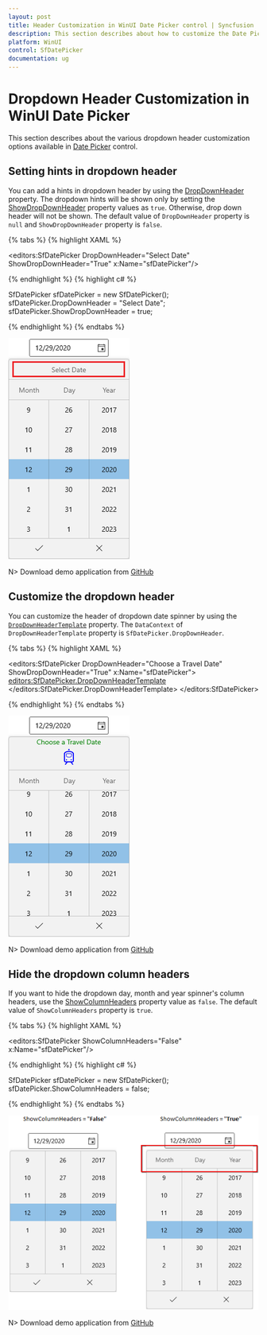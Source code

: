 ```yaml
---
layout: post
title: Header Customization in WinUI Date Picker control | Syncfusion
description: This section describes about how to customize the Date Picker (SfDatePicker) control dropdown header into WinUI application and its basic features.
platform: WinUI
control: SfDatePicker
documentation: ug
---
```


# Dropdown Header Customization in WinUI Date Picker

This section describes about the various dropdown header customization options available in [Date Picker](https://help.syncfusion.com/cr/winui/Syncfusion.UI.Xaml.Editors.SfDatePicker.html) control.

## Setting hints in dropdown header

You can add a hints in dropdown header by using the [DropDownHeader](https://help.syncfusion.com/cr/winui/Syncfusion.UI.Xaml.Editors.SfDatePicker.html#Syncfusion_UI_Xaml_Editors_SfDatePicker_DropDownHeader) property. The dropdown hints will be shown only by setting the [ShowDropDownHeader](https://help.syncfusion.com/cr/winui/Syncfusion.UI.Xaml.Editors.SfDatePicker.html#Syncfusion_UI_Xaml_Editors_SfDatePicker_ShowDropDownHeader) property values as `true`. Otherwise, drop down header will not be shown. The default value of `DropDownHeader` property is `null` and `ShowDropDownHeader` property is `false`.

{% tabs %}
{% highlight XAML %}

<editors:SfDatePicker DropDownHeader="Select Date" 
                      ShowDropDownHeader="True"
                      x:Name="sfDatePicker"/>

{% endhighlight %}
{% highlight c# %}

SfDatePicker sfDatePicker = new SfDatePicker();
sfDatePicker.DropDownHeader = "Select Date";
sfDatePicker.ShowDropDownHeader = true;

{% endhighlight %}
{% endtabs %}

![Date Picker displays the drop down date spinner header](Dropdown-Date-Spinner_images/DropDownHeader.png)

N> Download demo application from [GitHub](https://github.com/SyncfusionExamples/syncfusion-winui-tools-datepicker-examples/blob/main/Samples/ViewAndItemCustomization)

## Customize the dropdown header

You can customize the header of dropdown date spinner by using the [`DropDownHeaderTemplate`](https://help.syncfusion.com/cr/winui/Syncfusion.UI.Xaml.Editors.SfDatePicker.html#Syncfusion_UI_Xaml_Editors_SfDatePicker_DropDownHeaderTemplate) property. The `DataContext` of `DropDownHeaderTemplate` property is `SfDatePicker.DropDownHeader`.

{% tabs %}
{% highlight XAML %}

<editors:SfDatePicker DropDownHeader="Choose a Travel Date" 
                      ShowDropDownHeader="True" 
                      x:Name="sfDatePicker">
    <editors:SfDatePicker.DropDownHeaderTemplate>
        <DataTemplate>
            <StackPanel>
                <TextBlock
                    HorizontalAlignment="Center"
                    VerticalAlignment="Center"
                    Foreground="Green"
                    Text="{Binding}" />
                <Path
                    Width="32"
                    Height="32"
                    Margin="5,5,5,10"
                    HorizontalAlignment="Center"
                    VerticalAlignment="Bottom"
                    Fill="Blue"
                    Data="M5.0499409,20.854989C5.6799391,20.854989 6.1909379,21.365994 6.1909379,21.995999 6.1909379,22.626004 5.6799391,23.137007 5.0499409,23.137007 4.4199427,23.137007 3.9099439,22.626004 3.9099437,21.995999 3.9099439,21.365994 4.4199427,20.854989 5.0499409,20.854989z M14.596949,20.759993C15.226947,20.759993 15.737946,21.270998 15.737946,21.901003 15.737946,22.531008 15.226947,23.042012 14.596949,23.042012 13.966951,23.042012 13.456952,22.531008 13.456952,21.901003 13.456952,21.270998 13.966951,20.759993 14.596949,20.759993z M5.4789585,10.087996C5.2049588,10.087996,4.9809588,10.311996,4.9809588,10.585996L4.9809588,12.577998C4.9809588,14.500999,6.5449585,16.065,8.4669574,16.065L11.455957,16.065C13.377957,16.065,14.941956,14.500999,14.941956,12.577998L14.941956,10.585996C14.941956,10.311996,14.718956,10.087996,14.443957,10.087996z M5.4789585,9.0919948L14.443957,9.0919948C15.267956,9.0919948,15.937956,9.7619953,15.937956,10.585996L15.937956,12.577998C15.937956,15.05,13.927957,17.061,11.455957,17.061L8.4669574,17.061C5.9959587,17.061,3.984959,15.05,3.9849592,12.577998L3.9849592,10.585996C3.984959,9.7619953,4.6549586,9.0919948,5.4789585,9.0919948z M10.605848,6.2067145C10.182643,6.2076663,9.9221548,6.2276208,9.9099678,6.2286375L9.8250068,6.2326353C3.4400006,6.2326355,2.1699818,8.8086996,1.9920029,9.2787094L1.9920029,23.634949C1.9920033,24.403944,2.6179796,25.030968,3.3879987,25.030968L16.945976,25.030968C17.489004,25.030968,17.929983,24.588944,17.929983,24.044928L17.931997,9.3637023C16.43066,6.4917114,12.266111,6.202981,10.605848,6.2067145z M10.652609,4.2130087C12.769905,4.2105492,17.93724,4.6332789,19.83196,8.7126899L19.924001,8.9116983 19.922963,24.044928C19.922963,25.686985,18.586965,27.023009,16.945976,27.023009L15.744038,27.023009 18.39861,30.386019C18.739616,30.818005 18.665614,31.444987 18.234607,31.785977 18.051605,31.929972 17.8336,31.99997 17.617597,31.99997 17.322593,31.99997 17.030588,31.870974 16.834585,31.621981L13.203441,27.023009 7.3373374,27.023009 3.7063731,31.621964C3.5103699,31.869967 3.2183651,31.99997 2.92336,31.99997 2.7073566,31.99997 2.489353,31.929968 2.3063499,31.785967 1.8753428,31.444962 1.8013416,30.817952 2.1423472,30.385945L4.7967409,27.023009 3.3879987,27.023009C1.5189811,27.023009,1.5606929E-09,25.502963,0,23.634949L0.018981917,8.9346786C0.057983368,8.7426891 1.067016,4.2546039 9.7849678,4.2405961 9.9051145,4.2323452 10.21317,4.2135194 10.652609,4.2130087z M9.9619535,0C10.772957,0 11.430959,0.65799594 11.430959,1.4689908 11.430959,2.2799857 10.772957,2.9379814 9.9619535,2.9379817 9.1509508,2.9379814 8.4929479,2.2799857 8.4929479,1.4689908 8.4929479,0.65799594 9.1509508,0 9.9619535,0z"
                    Stretch="Uniform" />
            </StackPanel>
        </DataTemplate>
    </editors:SfDatePicker.DropDownHeaderTemplate>
</editors:SfDatePicker>

{% endhighlight %}
{% endtabs %}

![Date Picker with customized drop down date spinner header](Dropdown-Date-Spinner_images/DropDownHeaderTemplate.png)

N> Download demo application from [GitHub](https://github.com/SyncfusionExamples/syncfusion-winui-tools-datepicker-examples/blob/main/Samples/CustomUI)

## Hide the dropdown column headers

If you want to hide the dropdown day, month and year spinner's column headers, use the [ShowColumnHeaders](https://help.syncfusion.com/cr/winui/Syncfusion.UI.Xaml.Editors.SfDatePicker.html#Syncfusion_UI_Xaml_Editors_SfDatePicker_ShowColumnHeaders) property value as `false`. The default value of `ShowColumnHeaders` property is `true`.

{% tabs %}
{% highlight XAML %}

<editors:SfDatePicker ShowColumnHeaders="False" 
                      x:Name="sfDatePicker"/>

{% endhighlight %}
{% highlight c# %}

SfDatePicker sfDatePicker = new SfDatePicker();
sfDatePicker.ShowColumnHeaders = false;

{% endhighlight %}
{% endtabs %}

![Date Picker hides the drop down date spinner column headers](Dropdown-Date-Spinner_images/ShowColumnHeaders.png)

N> Download demo application from [GitHub](https://github.com/SyncfusionExamples/syncfusion-winui-tools-datepicker-examples/blob/main/Samples/ViewAndItemCustomization)
